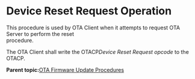 # Device Reset Request Operation

This procedure is used by OTA Client when it attempts to request OTA Server to perform the reset<br /> procedure.

The OTA Client shall write the OTACP*Device Reset Request opcode* to the OTACP.

**Parent topic:**[OTA Firmware Update Procedures](GUID-91D6F8AA-2F12-40CF-B412-CC4CDC41A3C6.md)

